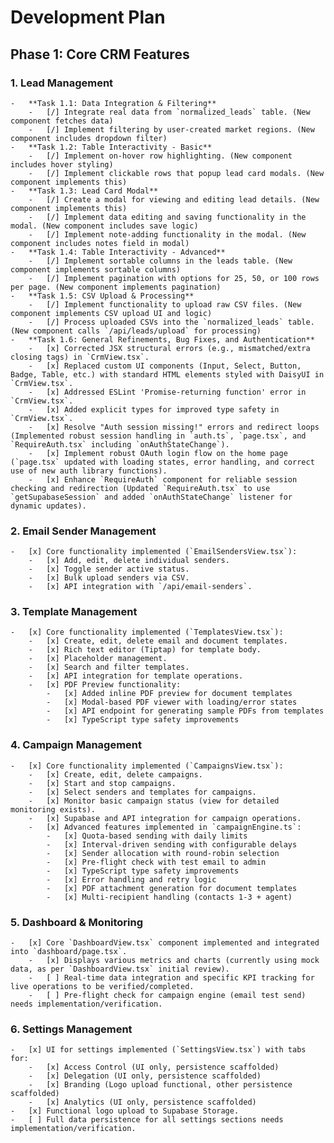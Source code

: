 # Development Plan

## Phase 1: Core CRM Features

### 1. Lead Management
    -   **Task 1.1: Data Integration & Filtering**
        -   [/] Integrate real data from `normalized_leads` table. (New component fetches data)
        -   [/] Implement filtering by user-created market regions. (New component includes dropdown filter)
    -   **Task 1.2: Table Interactivity - Basic**
        -   [/] Implement on-hover row highlighting. (New component includes hover styling)
        -   [/] Implement clickable rows that popup lead card modals. (New component implements this)
    -   **Task 1.3: Lead Card Modal**
        -   [/] Create a modal for viewing and editing lead details. (New component implements this)
        -   [/] Implement data editing and saving functionality in the modal. (New component includes save logic)
        -   [/] Implement note-adding functionality in the modal. (New component includes notes field in modal)
    -   **Task 1.4: Table Interactivity - Advanced**
        -   [/] Implement sortable columns in the leads table. (New component implements sortable columns)
        -   [/] Implement pagination with options for 25, 50, or 100 rows per page. (New component implements pagination)
    -   **Task 1.5: CSV Upload & Processing**
        -   [/] Implement functionality to upload raw CSV files. (New component implements CSV upload UI and logic)
        -   [/] Process uploaded CSVs into the `normalized_leads` table. (New component calls `/api/leads/upload` for processing)
    -   **Task 1.6: General Refinements, Bug Fixes, and Authentication**
        -   [x] Corrected JSX structural errors (e.g., mismatched/extra closing tags) in `CrmView.tsx`.
        -   [x] Replaced custom UI components (Input, Select, Button, Badge, Table, etc.) with standard HTML elements styled with DaisyUI in `CrmView.tsx`.
        -   [x] Addressed ESLint 'Promise-returning function' error in `CrmView.tsx`.
        -   [x] Added explicit types for improved type safety in `CrmView.tsx`.
        -   [x] Resolve "Auth session missing!" errors and redirect loops (Implemented robust session handling in `auth.ts`, `page.tsx`, and `RequireAuth.tsx` including `onAuthStateChange`).
        -   [x] Implement robust OAuth login flow on the home page (`page.tsx` updated with loading states, error handling, and correct use of new auth library functions).
        -   [x] Enhance `RequireAuth` component for reliable session checking and redirection (Updated `RequireAuth.tsx` to use `getSupabaseSession` and added `onAuthStateChange` listener for dynamic updates).

### 2. Email Sender Management
    -   [x] Core functionality implemented (`EmailSendersView.tsx`):
        -   [x] Add, edit, delete individual senders.
        -   [x] Toggle sender active status.
        -   [x] Bulk upload senders via CSV.
        -   [x] API integration with `/api/email-senders`.

### 3. Template Management
    -   [x] Core functionality implemented (`TemplatesView.tsx`):
        -   [x] Create, edit, delete email and document templates.
        -   [x] Rich text editor (Tiptap) for template body.
        -   [x] Placeholder management.
        -   [x] Search and filter templates.
        -   [x] API integration for template operations.
        -   [x] PDF Preview functionality:
            -   [x] Added inline PDF preview for document templates
            -   [x] Modal-based PDF viewer with loading/error states
            -   [x] API endpoint for generating sample PDFs from templates
            -   [x] TypeScript type safety improvements

### 4. Campaign Management
    -   [x] Core functionality implemented (`CampaignsView.tsx`):
        -   [x] Create, edit, delete campaigns.
        -   [x] Start and stop campaigns.
        -   [x] Select senders and templates for campaigns.
        -   [x] Monitor basic campaign status (view for detailed monitoring exists).
        -   [x] Supabase and API integration for campaign operations.
        -   [x] Advanced features implemented in `campaignEngine.ts`:
            -   [x] Quota-based sending with daily limits
            -   [x] Interval-driven sending with configurable delays
            -   [x] Sender allocation with round-robin selection
            -   [x] Pre-flight check with test email to admin
            -   [x] TypeScript type safety improvements
            -   [x] Error handling and retry logic
            -   [x] PDF attachment generation for document templates
            -   [x] Multi-recipient handling (contacts 1-3 + agent)

### 5. Dashboard & Monitoring
    -   [x] Core `DashboardView.tsx` component implemented and integrated into `dashboard/page.tsx`.
        -   [x] Displays various metrics and charts (currently using mock data, as per `DashboardView.tsx` initial review).
        -   [ ] Real-time data integration and specific KPI tracking for live operations to be verified/completed.
        -   [ ] Pre-flight check for campaign engine (email test send) needs implementation/verification.

### 6. Settings Management
    -   [x] UI for settings implemented (`SettingsView.tsx`) with tabs for:
        -   [x] Access Control (UI only, persistence scaffolded)
        -   [x] Delegation (UI only, persistence scaffolded)
        -   [x] Branding (Logo upload functional, other persistence scaffolded)
        -   [x] Analytics (UI only, persistence scaffolded)
    -   [x] Functional logo upload to Supabase Storage.
    -   [ ] Full data persistence for all settings sections needs implementation/verification.
